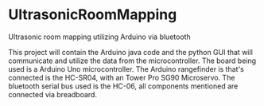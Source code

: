 # UltrasonicRoomMapping
Ultrasonic room mapping utilizing Arduino via bluetooth

This project will contain the Arduino java code and the python GUI that will communicate and utilize the data from the microcontroller.
The board being used is a Arduino Uno microcontroller. The Arduino rangefinder is that's connected is the HC-SR04, with an Tower Pro SG90 Microservo.
The bluetooth serial bus used is the HC-06, all components mentioned are connected via breadboard.
